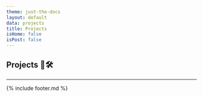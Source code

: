 ```yaml
---
theme: just-the-docs
layout: default
data: projects
title: Projects
isHome: false
isPost: false
---
```

## Projects 🦜🛠️

---

{% include footer.md %}
